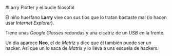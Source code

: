 #Larry Plotter y el bucle filosofal

El niño huerfano **Larry** vive con sus tios que lo tratan bastaste mal
(lo hacen usar *Internet Explorer*).

Tiene unas *Google Glasses* redondas y una cicatriz de un *USB* en la frente.

Un dia aparece **Neo**, el de *Matriz* y dice que él también puede ser un hacker.
Así que un lo saca de *Matrix* y lo lleva a uns escuela de hackers.